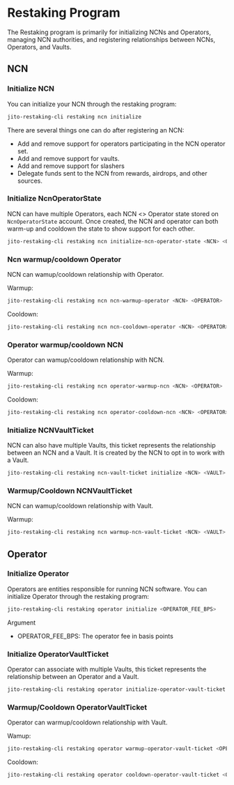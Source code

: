 # Restaking Program

The Restaking program is primarily for initializing NCNs and Operators, managing NCN authorities, and registering relationships between NCNs, Operators, and Vaults. 

## NCN

### Initialize NCN

You can initialize your NCN through the restaking program:

```bash
jito-restaking-cli restaking ncn initialize
```

There are several things one can do after registering an NCN:

- Add and remove support for operators participating in the NCN operator set.
- Add and remove support for vaults.
- Add and remove support for slashers
- Delegate funds sent to the NCN from rewards, airdrops, and other sources.


### Initialize NcnOperatorState

NCN can have multiple Operators, each NCN <> Operator state stored on `NcnOperatorState` account. Once created, the NCN and operator can both warm-up and cooldown the state to show support for each other.

```bash
jito-restaking-cli restaking ncn initialize-ncn-operator-state <NCN> <OPERATOR>
```

### Ncn warmup/cooldown Operator

NCN can wamup/cooldown relationship with Operator.

Warmup:

```bash
jito-restaking-cli restaking ncn ncn-warmup-operator <NCN> <OPERATOR>
```

Cooldown:

```bash
jito-restaking-cli restaking ncn ncn-cooldown-operator <NCN> <OPERATOR>
```

### Operator warmup/cooldown NCN

Operator can wamup/cooldown relationship with NCN.

Warmup:

```bash
jito-restaking-cli restaking ncn operator-warmup-ncn <NCN> <OPERATOR>
```

Cooldown:

```bash
jito-restaking-cli restaking ncn operator-cooldown-ncn <NCN> <OPERATOR>
```

### Initialize NCNVaultTicket

NCN can also have multiple Vaults, this ticket represents the relationship between an NCN and a Vault. It is created by the NCN to opt in to work with a Vault.

```bash
jito-restaking-cli restaking ncn-vault-ticket initialize <NCN> <VAULT>
```

### Warmup/Cooldown NCNVaultTicket

NCN can wamup/cooldown relationship with Vault.

Warmup:

```bash
jito-restaking-cli restaking ncn warmup-ncn-vault-ticket <NCN> <VAULT>
```

## Operator

### Initialize Operator

Operators are entities responsible for running NCN software.
You can initialize Operator through the restaking program:

```bash
jito-restaking-cli restaking operator initialize <OPERATOR_FEE_BPS>
```

Argument

- OPERATOR_FEE_BPS: The operator fee in basis points

### Initialize OperatorVaultTicket

Operator can associate with multiple Vaults, this ticket represents the relationship between an Operator and a Vault.

```bash
jito-restaking-cli restaking operator initialize-operator-vault-ticket <OPERATOR> <VAULT>
```

### Warmup/Cooldown OperatorVaultTicket

Operator can warmup/cooldown relationship with Vault.

Wamup:

```bash
jito-restaking-cli restaking operator warmup-operator-vault-ticket <OPERATOR> <VAULT>
```

Cooldown:

```bash
jito-restaking-cli restaking operator cooldown-operator-vault-ticket <OPERATOR> <VAULT>
```
